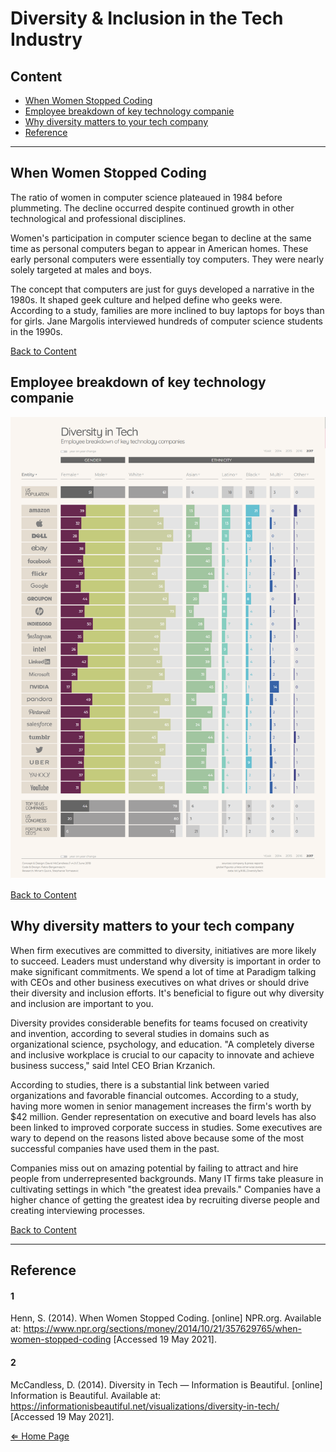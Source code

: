 # Diversity & Inclusion in the Tech Industry

## Content

- [When Women Stopped Coding](#when-women-stopped-coding)
- [Employee breakdown of key technology companie](#employee-breakdown-of-key-technology-companies)
- [Why diversity matters to your tech company](#why-diversity-matters-to-your-tech-company)
- [Reference](#reference)

***

## When Women Stopped Coding

The ratio of women in computer science plateaued in 1984 before plummeting. The decline occurred despite continued growth in other technological and professional disciplines.

Women's participation in computer science began to decline at the same time as personal computers began to appear in American homes. These early personal computers were essentially toy computers. They were nearly solely targeted at males and boys.

The concept that computers are just for guys developed a narrative in the 1980s. It shaped geek culture and helped define who geeks were. According to a study, families are more inclined to buy laptops for boys than for girls. Jane Margolis interviewed hundreds of computer science students in the 1990s.


[Back to Content](#content)

## Employee breakdown of key technology companie

![Employee breakdown of key technology companie](../../assets/img/diversity-in-tech.png "Employee breakdown of key technology companie")

[Back to Content](#content)

## Why diversity matters to your tech company

When firm executives are committed to diversity, initiatives are more likely to succeed. Leaders must understand why diversity is important in order to make significant commitments. We spend a lot of time at Paradigm talking with CEOs and other business executives on what drives or should drive their diversity and inclusion efforts. It's beneficial to figure out why diversity and inclusion are important to you.

Diversity provides considerable benefits for teams focused on creativity and invention, according to several studies in domains such as organizational science, psychology, and education. "A completely diverse and inclusive workplace is crucial to our capacity to innovate and achieve business success," said Intel CEO Brian Krzanich.

According to studies, there is a substantial link between varied organizations and favorable financial outcomes. According to a study, having more women in senior management increases the firm's worth by $42 million. Gender representation on executive and board levels has also been linked to improved corporate success in studies. Some executives are wary to depend on the reasons listed above because some of the most successful companies have used them in the past.

Companies miss out on amazing potential by failing to attract and hire people from underrepresented backgrounds. Many IT firms take pleasure in cultivating settings in which "the greatest idea prevails." Companies have a higher chance of getting the greatest idea by recruiting diverse people and creating interviewing processes.



[Back to Content](#content)

***

## Reference

#### 1
Henn, S. (2014). When Women Stopped Coding. [online] NPR.org. Available at: https://www.npr.org/sections/money/2014/10/21/357629765/when-women-stopped-coding [Accessed 19 May 2021].

#### 2

McCandless, D. (2014). Diversity in Tech — Information is Beautiful. [online] Information is Beautiful. Available at: https://informationisbeautiful.net/visualizations/diversity-in-tech/ [Accessed 19 May 2021].


[⇐ Home Page](../../../README.md)
